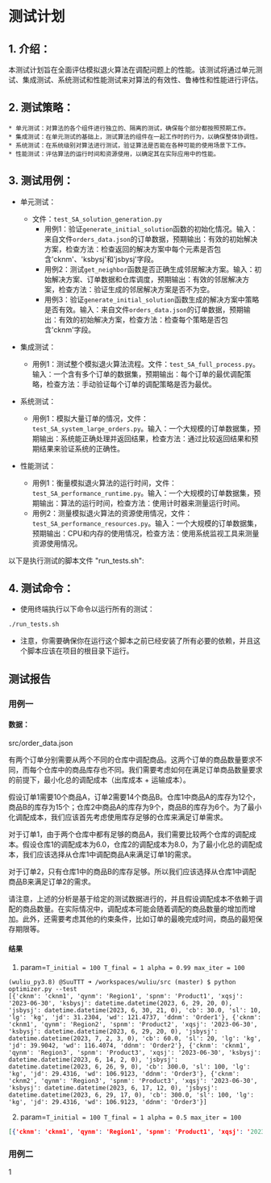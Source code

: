 # 测试计划

## 1. 介绍：
本测试计划旨在全面评估模拟退火算法在调配问题上的性能。该测试将通过单元测试、集成测试、系统测试和性能测试来对算法的有效性、鲁棒性和性能进行评估。

## 2. 测试策略：
    * 单元测试：对算法的各个组件进行独立的、隔离的测试，确保每个部分都按照预期工作。
    * 集成测试：在单元测试的基础上，测试算法的组件在一起工作时的行为，以确保整体协调性。
    * 系统测试：在系统级别对算法进行测试，验证算法是否能在各种可能的使用场景下工作。
    * 性能测试：评估算法的运行时间和资源使用，以确定其在实际应用中的性能。

## 3. 测试用例：

* 单元测试：
    * 文件：`test_SA_solution_generation.py`
        * 用例1：验证`generate_initial_solution`函数的初始化情况。输入：来自文件`orders_data.json`的订单数据，预期输出：有效的初始解决方案，检查方法：检查返回的解决方案中每个元素是否包含'cknm'、'ksbysj'和'jsbysj'字段。
        * 用例2：测试`get_neighbor`函数是否正确生成邻居解决方案。输入：初始解决方案、订单数据和仓库调度，预期输出：有效的邻居解决方案，检查方法：验证生成的邻居解决方案是否不为空。
        * 用例3：验证`generate_initial_solution`函数生成的解决方案中策略是否有效。输入：来自文件`orders_data.json`的订单数据，预期输出：有效的初始解决方案，检查方法：检查每个策略是否包含'cknm'字段。


* 集成测试：
    * 用例1：测试整个模拟退火算法流程。文件：`test_SA_full_process.py`。输入：一个含有多个订单的数据集，预期输出：每个订单的最优调配策略，检查方法：手动验证每个订单的调配策略是否为最优。

* 系统测试：
    * 用例1：模拟大量订单的情况，文件：`test_SA_system_large_orders.py`。输入：一个大规模的订单数据集，预期输出：系统能正确处理并返回结果，检查方法：通过比较返回结果和预期结果来验证系统的正确性。

* 性能测试：
    * 用例1：衡量模拟退火算法的运行时间，文件：`test_SA_performance_runtime.py`。输入：一个大规模的订单数据集，预期输出：算法的运行时间，检查方法：使用计时器来测量运行时间。
    * 用例2：测量模拟退火算法的资源使用情况，文件：`test_SA_performance_resources.py`。输入：一个大规模的订单数据集，预期输出：CPU和内存的使用情况，检查方法：使用系统监视工具来测量资源使用情况。

以下是执行测试的脚本文件 "run_tests.sh":



## 4. 测试命令：
    
* 使用终端执行以下命令以运行所有的测试：
```bash
./run_tests.sh
```

* 注意，你需要确保你在运行这个脚本之前已经安装了所有必要的依赖，并且这个脚本应该在项目的根目录下运行。

## 测试报告



### 用例一

#### 数据：
src/order_data.json

有两个订单分别需要从两个不同的仓库中调配商品。这两个订单的商品数量要求不同，而每个仓库中的商品库存也不同。我们需要考虑如何在满足订单商品数量要求的前提下，最小化总的调配成本（出库成本 + 运输成本）。

假设订单1需要10个商品A，订单2需要14个商品B。仓库1中商品A的库存为12个，商品B的库存为15个；仓库2中商品A的库存为9个，商品B的库存为6个。为了最小化调配成本，我们应该首先考虑使用库存足够的仓库来满足订单需求。

对于订单1，由于两个仓库中都有足够的商品A，我们需要比较两个仓库的调配成本。假设仓库1的调配成本为6.0，仓库2的调配成本为8.0，为了最小化总的调配成本，我们应该选择从仓库1中调配商品A来满足订单1的需求。

对于订单2，只有仓库1中的商品B的库存足够。所以我们应该选择从仓库1中调配商品B来满足订单2的需求。

请注意，上述的分析是基于给定的测试数据进行的，并且假设调配成本不依赖于调配的商品数量。在实际情况中，调配成本可能会随着调配的商品数量的增加而增加。此外，还需要考虑其他的约束条件，比如订单的最晚完成时间，商品的最短保存期限等。

#### 结果

1. param=`T_initial = 100
T_final = 1
alpha = 0.99
max_iter = 100`
```shell
(wuliu_py3.8) @SuuTTT ➜ /workspaces/wuliu/src (master) $ python optimizer.py --test
[{'cknm': 'cknm1', 'qynm': 'Region1', 'spnm': 'Product1', 'xqsj': '2023-06-30', 'ksbysj': datetime.datetime(2023, 6, 29, 20, 0), 'jsbysj': datetime.datetime(2023, 6, 30, 21, 0), 'cb': 30.0, 'sl': 10, 'lg': 'kg', 'jd': 31.2304, 'wd': 121.4737, 'ddnm': 'Order1'}, {'cknm': 'cknm1', 'qynm': 'Region2', 'spnm': 'Product2', 'xqsj': '2023-06-30', 'ksbysj': datetime.datetime(2023, 6, 29, 20, 0), 'jsbysj': datetime.datetime(2023, 7, 2, 3, 0), 'cb': 60.0, 'sl': 20, 'lg': 'kg', 'jd': 39.9042, 'wd': 116.4074, 'ddnm': 'Order2'}, {'cknm': 'cknm1', 'qynm': 'Region3', 'spnm': 'Product3', 'xqsj': '2023-06-30', 'ksbysj': datetime.datetime(2023, 6, 14, 2, 0), 'jsbysj': datetime.datetime(2023, 6, 26, 9, 0), 'cb': 300.0, 'sl': 100, 'lg': 'kg', 'jd': 29.4316, 'wd': 106.9123, 'ddnm': 'Order3'}, {'cknm': 'cknm2', 'qynm': 'Region3', 'spnm': 'Product3', 'xqsj': '2023-06-30', 'ksbysj': datetime.datetime(2023, 6, 17, 12, 0), 'jsbysj': datetime.datetime(2023, 6, 29, 17, 0), 'cb': 300.0, 'sl': 100, 'lg': 'kg', 'jd': 29.4316, 'wd': 106.9123, 'ddnm': 'Order3'}]
```

2. param=`T_initial = 100
T_final = 1
alpha = 0.5
max_iter = 100`
```json
[{'cknm': 'cknm1', 'qynm': 'Region1', 'spnm': 'Product1', 'xqsj': '2023-06-30', 'ksbysj': datetime.datetime(2023, 6, 29, 20, 0), 'jsbysj': datetime.datetime(2023, 6, 30, 21, 0), 'cb': 30.0, 'sl': 10, 'lg': 'kg', 'jd': 31.2304, 'wd': 121.4737, 'ddnm': 'Order1'}, {'cknm': 'cknm2', 'qynm': 'Region2', 'spnm': 'Product2', 'xqsj': '2023-06-30', 'ksbysj': datetime.datetime(2023, 6, 29, 18, 0), 'jsbysj': datetime.datetime(2023, 7, 1, 23, 0), 'cb': 60.0, 'sl': 20, 'lg': 'kg', 'jd': 39.9042, 'wd': 116.4074, 'ddnm': 'Order2'}, {'cknm': 'cknm1', 'qynm': 'Region3', 'spnm': 'Product3', 'xqsj': '2023-06-30', 'ksbysj': datetime.datetime(2023, 6, 14, 2, 0), 'jsbysj': datetime.datetime(2023, 6, 26, 9, 0), 'cb': 300.0, 'sl': 100, 'lg': 'kg', 'jd': 29.4316, 'wd': 106.9123, 'ddnm': 'Order3'}, {'cknm': 'cknm2', 'qynm': 'Region3', 'spnm': 'Product3', 'xqsj': '2023-06-30', 'ksbysj': datetime.datetime(2023, 6, 17, 12, 0), 'jsbysj': datetime.datetime(2023, 6, 29, 17, 0), 'cb': 300.0, 'sl': 100, 'lg': 'kg', 'jd': 29.4316, 'wd': 106.9123, 'ddnm': 'Order3'}]
```

### 用例二
1